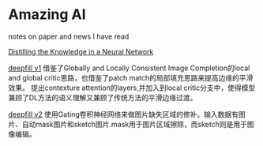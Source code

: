 # Amazing AI
notes on paper and news I have read

[Distilling the Knowledge in a Neural Network](https://arxiv.org/pdf/1503.02531.pdf)

[deepfill v1](https://arxiv.org/abs/1801.07892)
借鉴了Globally and Locally Consistent Image Completion的local and global critic思路，也借鉴了patch match的局部填充思路来提高边缘的平滑效果。
提出contexture attention的layers,并加入到local critic分支中，使得模型兼顾了DL方法的语义理解又兼顾了传统方法的平滑边缘过渡。

[deepfill v2](https://arxiv.org/abs/1806.03589)
使用Gating卷积神经网络来做图片缺失区域的修补。输入数据有图片、自动mask图片和sketch图片.mask用于图片区域擦除，而sketch则是用于图像编辑。

